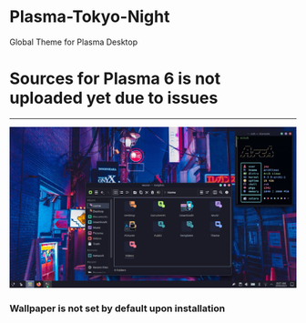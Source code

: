 # Plasma-Tokyo-Night
Global Theme for Plasma Desktop
# Sources for Plasma 6 is not uploaded yet due to issues
---
![preview](https://github.com/Jayy-Dev/Plasma-Tokyo-Night/blob/main/preview/2023-06-20_08-08.png?raw=true)

### Wallpaper is not set by default upon installation
